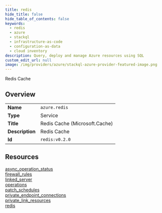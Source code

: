 ```yaml
---
title: redis
hide_title: false
hide_table_of_contents: false
keywords:
  - redis
  - azure
  - stackql
  - infrastructure-as-code
  - configuration-as-data
  - cloud inventory
description: Query, deploy and manage Azure resources using SQL
custom_edit_url: null
image: /img/providers/azure/stackql-azure-provider-featured-image.png
---
```

Redis Cache  
    

## Overview
<table><tbody>
<tr><td><b>Name</b></td><td><code>azure.redis</code></td></tr>
<tr><td><b>Type</b></td><td>Service</td></tr>
<tr><td><b>Title</b></td><td>Redis Cache (Microsoft.Cache)</td></tr>
<tr><td><b>Description</b></td><td>Redis Cache</td></tr>
<tr><td><b>Id</b></td><td><code>redis:v0.2.0</code></td></tr>
</tbody></table>

## Resources
<div class="row">
<div class="providerDocColumn">
<a href="/providers/azure/redis/async_operation_status/">async_operation_status</a><br />
<a href="/providers/azure/redis/firewall_rules/">firewall_rules</a><br />
<a href="/providers/azure/redis/linked_server/">linked_server</a><br />
<a href="/providers/azure/redis/operations/">operations</a><br />
</div>
<div class="providerDocColumn">
<a href="/providers/azure/redis/patch_schedules/">patch_schedules</a><br />
<a href="/providers/azure/redis/private_endpoint_connections/">private_endpoint_connections</a><br />
<a href="/providers/azure/redis/private_link_resources/">private_link_resources</a><br />
<a href="/providers/azure/redis/redis/">redis</a><br />
</div>
</div>
